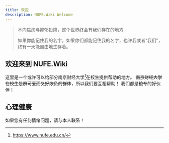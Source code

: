 ```yaml
---
title: 欢迎
description: NUFE.Wiki Welcome
---
```


> 不向焦虑与抑郁投降，这个世界终会有我们存在的地方
>
> 如果你能记住我的名字，如果你们都能记住我的名字，也许我或者“我们”，终有一天能自由地生存着。

## 欢迎来到 NUFE.Wiki

这里是一个或许可以给部分南京财经大学[^1]在校生提供帮助的地方。
~~南京财经大学在校生是群可爱而又好欺负的群体~~，所以我们要互相帮助！
我们都是~~粮专~~的好伙伴！

## 心理健康
如果您有任何情绪问题，请与本人联系！



[^1]: <https://www.nufe.edu.cn/>
